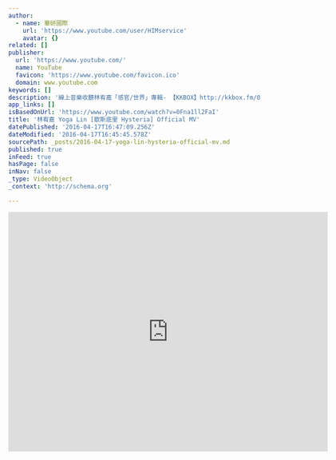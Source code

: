```yaml
---
author:
  - name: 華研國際
    url: 'https://www.youtube.com/user/HIMservice'
    avatar: {}
related: []
publisher:
  url: 'https://www.youtube.com/'
  name: YouTube
  favicon: 'https://www.youtube.com/favicon.ico'
  domain: www.youtube.com
keywords: []
description: '線上音樂收聽林宥嘉「感官/世界」專輯- 【KKBOX】http://kkbox.fm/0a0rZT 【myMusic】http://www.mymusic.net.tw/album/show/69137 【Omusic】http://www.omusic.com.tw/albumpage.php?album_id=1000005 【Spotify】http://open.spotify.com/album/36r1em2NpQz1Mcs59nOTxn ►iTunes購買林宥嘉[感官/世界] 專輯: https://itunes.apple.com/tw/album/gan-guan-shi-jie/id547158777?l=zh --------------------------------------------------------------------------------- ►更多林宥嘉相關影片請訂閱華研官方YouTube頻道: http://goo.gl/tvmB3m ►林宥嘉官方Facebook粉絲頁: http://www.facebook.com/yogalinmusic --------------------------------------------------------------------------------- 歇斯底里 Hysteria 曲：Terrytyelee 詞：陳信延 編曲：Terrytyelee 情緒high到最高點 緊繃的脊椎 就像馬上要斷的弦 悄悄話要用丹田 否則觀眾會聽不見 心跳要提高分貝 求個天崩地裂 別怪我天生太熱血 把夢變成搖滾樂 歇斯底里救世界 有什麼不對 喔 再憔悴都奉陪 喔 再輪迴我都不會累 淺嚐即止太浪費 痲痺了味蕾 連狩獵都失去滋味 有感情不怕發揮 有慾望為何要荒廢 不愛則已無所謂 一愛就要崩潰 別怪我天生太熱血 把夢變成搖滾樂 歇斯底里救世界 有什麼不對 喔 叫熱淚都煮沸 喔 叫觸鬚更敏銳 喔 叫一萬次都不會累 理智深埋在知覺的墓碑 感性萬歲想入非非 多一點我要多一點 快一點誰還慢一點 臨界點沒有邊界 不檢點讓我自便 怪我天生太熱血 把夢變成搖滾樂 歇斯底里救世界 有什麼不對 喔 用一生去體會 喔 瘋狂去體會 (誰叫這世界太美) 喔 歇斯底里忠於感覺 理智深埋在知覺的墓碑 感性萬歲想入非非 喔 誰比誰狼狽 (其實都沒差別) 喔 誰比誰快一步陶醉 喔 誰比誰先獲得智慧 理智深埋在知覺的墓碑 感性萬歲想入非非 歇斯底里救世界'
app_links: []
isBasedOnUrl: 'https://www.youtube.com/watch?v=0Fna1ll2FaI'
title: '林宥嘉 Yoga Lin [歇斯底里 Hysteria] Official MV'
datePublished: '2016-04-17T16:47:09.256Z'
dateModified: '2016-04-17T16:45:45.578Z'
sourcePath: _posts/2016-04-17-yoga-lin-hysteria-official-mv.md
published: true
inFeed: true
hasPage: false
inNav: false
_type: VideoObject
_context: 'http://schema.org'

---
```

<iframe src="https://cdn.embedly.com/widgets/media.html?src=https%3A%2F%2Fwww.youtube.com%2Fembed%2F0Fna1ll2FaI%3Ffeature%3Doembed&amp;url=https%3A%2F%2Fwww.youtube.com%2Fwatch%3Fv%3D0Fna1ll2FaI&amp;image=https%3A%2F%2Fi.ytimg.com%2Fvi%2F0Fna1ll2FaI%2Fhqdefault.jpg&amp;key=b7d04c9b404c499eba89ee7072e1c4f7&amp;type=text%2Fhtml&amp;schema=youtube" width="640" height="480" scrolling="no" frameborder="0" allowfullscreen="allowfullscreen" style=""></iframe>